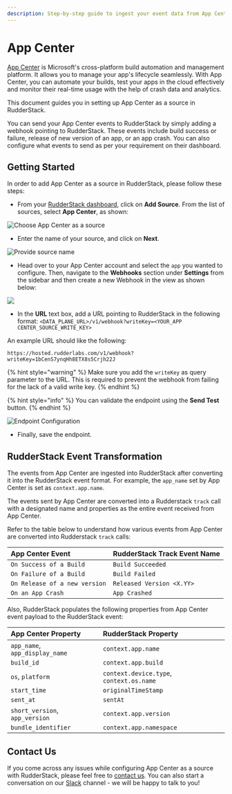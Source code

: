 ```yaml
---
description: Step-by-step guide to ingest your event data from App Center into RudderStack.
---
```


# App Center

[App Center](https://appcenter.ms/) is Microsoft's cross-platform build automation and management platform. It allows you to manage your app's lifecycle seamlessly. With App Center, you can automate your builds, test your apps in the cloud effectively and monitor their real-time usage with the help of crash data and analytics.

This document guides you in setting up App Center as a source in RudderStack. 

You can send your App Center events to RudderStack by simply adding a webhook pointing to RudderStack. These events include build success or failure, release of new version of an app, or an app crash. You can also configure what events to send as per your requirement on their dashboard.

## Getting Started

In order to add App Center as a source in RudderStack, please follow these steps:

* From your [RudderStack dashboard](https://app.rudderstack.com/), click on **Add Source**. From the list of sources, select **App Center**, as shown:

![Choose App Center as a source](../.gitbook/assets/AppcenterSource.png)

* Enter the name of your source, and click on **Next**.

![Provide source name](../.gitbook/assets/AppcenterCreation.png)

* Head over to your App Center account and select the `app` you wanted to configure. Then, navigate to the **Webhooks** section under **Settings** from the sidebar and then create a new Webhook in the view as shown below:

![](../.gitbook/assets/AppcenterWebhookConfig.png)

* In the **URL** text box, add a URL pointing to RudderStack in the following format:  `<DATA_PLANE_URL>/v1/webhook?writeKey=<YOUR_APP CENTER_SOURCE_WRITE_KEY>`

An example URL should like the following:

```http
https://hosted.rudderlabs.com/v1/webhook?writeKey=1bCenS7ynqHh8ETX8s5Crjh22J
```

{% hint style="warning" %}
Make sure you add the `writeKey` as query parameter to the URL. This is required to prevent the webhook from failing for the lack of a valid write key.
{% endhint %}

{% hint style="info" %}
You can validate the endpoint using the **Send Test** button.
{% endhint %}

![Endpoint Configuration](../.gitbook/assets/AppcenterWebhookTest.png)

* Finally, save the endpoint.

## RudderStack Event Transformation

The events from App Center are ingested into RudderStack after converting it into the RudderStack event format. For example, the `app_name` set by App Center is set as `context.app.name`.

The events sent by App Center are converted into a Rudderstack `track` call with a designated name and properties as the entire event received from App Center. 

Refer to the table below to understand how various events from App Center are converted into Rudderstack `track` calls:

| App Center Event | RudderStack Track Event Name |
| :--- | :--- |
| `On Success of a Build` | `Build Succeeded` |
| `On Failure of a Build` | `Build Failed` |
| `On Release of a new version` | `Released Version <X.YY>` |
| `On an App Crash` | `App Crashed` |

Also, RudderStack populates the following properties from App Center event payload to the RudderStack event:

| App Center Property | RudderStack Property |
| :--- | :--- |
| `app_name`, `app_display_name` | `context.app.name` |
| `build_id` | `context.app.build` |
| `os`, `platform` | `context.device.type`, `context.os.name` |
| `start_time` | `originalTimeStamp` |
| `sent_at` | `sentAt` |
| `short_version`, `app_version` | `context.app.version` |
| `bundle_identifier` | `context.app.namespace` |

## Contact Us

If you come across any issues while configuring App Center as a source with RudderStack, please feel free to [contact us](mailto:%20docs@rudderstack.com). You can also start a conversation on our [Slack](https://resources.rudderstack.com/join-rudderstack-slack) channel - we will be happy to talk to you!

